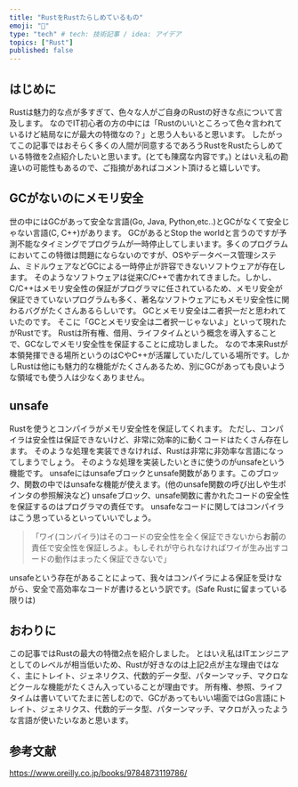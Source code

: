 ```yaml
---
title: "RustをRustたらしめているもの"
emoji: "🐥"
type: "tech" # tech: 技術記事 / idea: アイデア
topics: ["Rust"]
published: false
---
```


## はじめに
Rustは魅力的な点が多すぎて、色々な人がご自身のRustの好きな点について言及します。
なのでIT初心者の方の中には「Rustのいいところって色々言われているけど結局なにが最大の特徴なの？」と思う人もいると思います。
したがってこの記事ではおそらく多くの人間が同意するであろうRustをRustたらしめている特徴を2点紹介したいと思います。(とても陳腐な内容です。)
とはいえ私の勘違いの可能性もあるので、ご指摘があればコメント頂けると嬉しいです。

## GCがないのにメモリ安全
世の中にはGCがあって安全な言語(Go, Java, Python,etc..)とGCがなくて安全じゃない言語(C, C++)があります。
GCがあるとStop the worldと言うのですが予測不能なタイミングでプログラムが一時停止してしまいます。多くのプログラムにおいてこの特徴は問題にならないのですが、OSやデータベース管理システム、ミドルウェアなどGCによる一時停止が許容できないソフトウェアが存在します。
そのようなソフトウェアは従来C/C++で書かれてきました。しかし、C/C++はメモリ安全性の保証がプログラマに任されているため、メモリ安全が保証できていないプログラムも多く、著名なソフトウェアにもメモリ安全性に関わるバグがたくさんあるらしいです。
GCとメモリ安全は二者択一だと思われていたのです。
そこに「GCとメモリ安全は二者択一じゃないよ」といって現れたがRustです。
Rustは所有権、借用、ライフタイムという概念を導入することで、GCなしでメモリ安全性を保証することに成功しました。
なので本来Rustが本領発揮できる場所というのはCやC++が活躍していた/している場所です。しかしRustは他にも魅力的な機能がたくさんあるため、別にGCがあっても良いような領域でも使う人は少なくありません。

## unsafe
Rustを使うとコンパイラがメモリ安全性を保証してくれます。
ただし、コンパイラは安全性は保証できないけど、非常に効率的に動くコードはたくさん存在します。
そのような処理を実装できなければ、Rustは非常に非効率な言語になってしまうでしょう。
そのような処理を実装したいときに使うのがunsafeという機能です。
unsafeにはunsafeブロックとunsafe関数があります。このブロック、関数の中ではunsafeな機能が使えます。(他のunsafe関数の呼び出しや生ポインタの参照解決など)
unsafeブロック、unsafe関数に書かれたコードの安全性を保証するのはプログラマの責任です。
unsafeなコードに関してはコンパイラはこう思っているといっていいでしょう。

> 「ワイ(コンパイラ)はそのコードの安全性を全く保証できないから**お前**の責任で安全性を保証しろよ。もしそれが守られなければワイが生み出すコードの動作はまったく保証できないで」

unsafeという存在があることによって、我々はコンパイラによる保証を受けながら、安全で高効率なコードが書けるという訳です。(Safe Rustに留まっている限りは)

## おわりに
この記事ではRustの最大の特徴2点を紹介しました。
とはいえ私はITエンジニアとしてのレベルが相当低いため、Rustが好きなのは上記2点が主な理由ではなく、主にトレイト、ジェネリクス、代数的データ型、パターンマッチ、マクロなどクールな機能がたくさん入っていることが理由です。
所有権、参照、ライフタイムは書いていてたまに苦しむので、GCがあってもいい場面ではGo言語にトレイト、ジェネリクス、代数的データ型、パターンマッチ、マクロが入ったような言語が使いたいなあと思います。


## 参考文献
https://www.oreilly.co.jp/books/9784873119786/